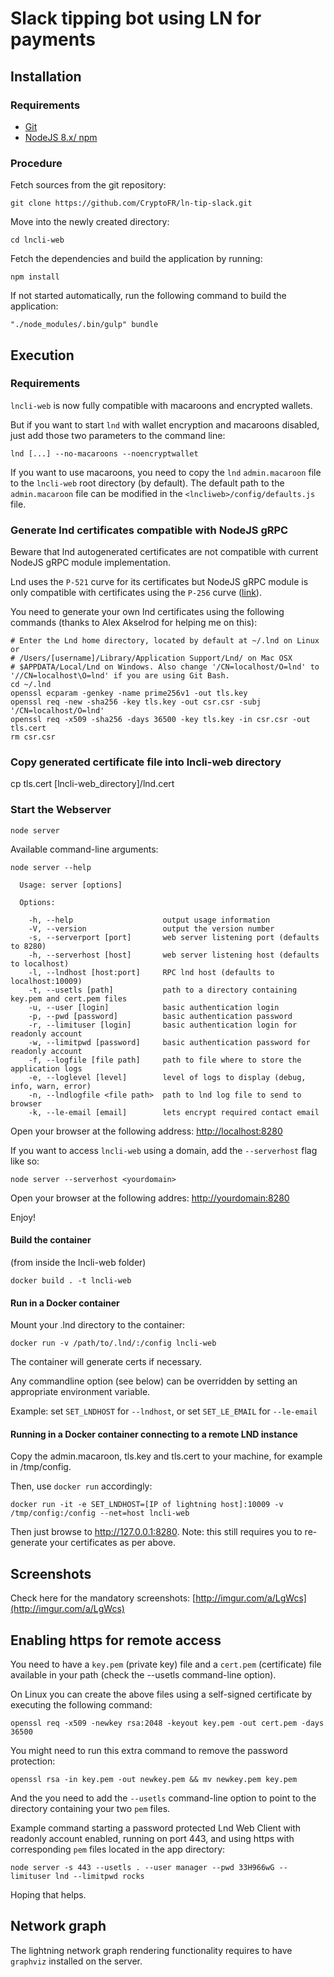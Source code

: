# Slack tipping bot using LN for payments

## Installation


### Requirements

* [Git](https://git-scm.com/)
* [NodeJS 8.x/ npm](https://nodejs.org)

### Procedure

Fetch sources from the git repository:

```
git clone https://github.com/CryptoFR/ln-tip-slack.git
```
Move into the newly created directory:

```
cd lncli-web
```

Fetch the dependencies and build the application by running:

```
npm install
```

If not started automatically, run the following command to build the application:

```
"./node_modules/.bin/gulp" bundle
```

## Execution

### Requirements

`lncli-web` is now fully compatible with macaroons and encrypted wallets.

But if you want to start `lnd` with wallet encryption and macaroons disabled, just add those two parameters to the command line:

```
lnd [...] --no-macaroons --noencryptwallet
```

If you want to use macaroons, you need to copy the `lnd` `admin.macaroon` file to the `lncli-web` root directory (by default).  The default path to the `admin.macaroon` file can be modified in the `<lncliweb>/config/defaults.js` file.

### Generate lnd certificates compatible with NodeJS gRPC

Beware that lnd autogenerated certificates are not compatible with current NodeJS gRPC module implementation.

Lnd uses the `P-521` curve for its certificates but NodeJS gRPC module is only compatible with certificates using the `P-256` curve ([link](https://github.com/grpc/grpc/issues/6722#issuecomment-320348094)).

You need to generate your own lnd certificates using the following commands (thanks to Alex Akselrod for helping me on this):

```
# Enter the Lnd home directory, located by default at ~/.lnd on Linux or 
# /Users/[username]/Library/Application Support/Lnd/ on Mac OSX
# $APPDATA/Local/Lnd on Windows. Also change '/CN=localhost/O=lnd' to '//CN=localhost\O=lnd' if you are using Git Bash.
cd ~/.lnd
openssl ecparam -genkey -name prime256v1 -out tls.key
openssl req -new -sha256 -key tls.key -out csr.csr -subj '/CN=localhost/O=lnd'
openssl req -x509 -sha256 -days 36500 -key tls.key -in csr.csr -out tls.cert
rm csr.csr
```


### Copy generated certificate file into lncli-web directory

cp tls.cert [lncli-web_directory]/lnd.cert

### Start the Webserver

```
node server
```

Available command-line arguments:

```
node server --help

  Usage: server [options]

  Options:

    -h, --help                    output usage information
    -V, --version                 output the version number
    -s, --serverport [port]       web server listening port (defaults to 8280)
    -h, --serverhost [host]       web server listening host (defaults to localhost)
    -l, --lndhost [host:port]     RPC lnd host (defaults to localhost:10009)
    -t, --usetls [path]           path to a directory containing key.pem and cert.pem files
    -u, --user [login]            basic authentication login
    -p, --pwd [password]          basic authentication password
    -r, --limituser [login]       basic authentication login for readonly account
    -w, --limitpwd [password]     basic authentication password for readonly account
    -f, --logfile [file path]     path to file where to store the application logs
    -e, --loglevel [level]        level of logs to display (debug, info, warn, error)
    -n, --lndlogfile <file path>  path to lnd log file to send to browser
    -k, --le-email [email]        lets encrypt required contact email

```

Open your browser at the following address: [http://localhost:8280](http://localhost:8280)

If you want to access `lncli-web` using a domain, add the `--serverhost` flag like so:

 ```
 node server --serverhost <yourdomain>
 ```
 Open your browser at the following addres:
 [http://yourdomain:8280](http://yourdomain:8280)

 Enjoy!



#### Build the container
(from inside the lncli-web folder)
```
docker build . -t lncli-web
```

#### Run in a Docker container
Mount your .lnd directory to the container:

```
docker run -v /path/to/.lnd/:/config lncli-web
```

The container will generate certs if necessary.

Any commandline option (see below) can be overridden by setting an appropriate environment variable.

Example: set `SET_LNDHOST` for `--lndhost`, or set `SET_LE_EMAIL` for `--le-email`

#### Running in a Docker container connecting to a remote LND instance
Copy the admin.macaroon, tls.key and tls.cert to your machine, for example in /tmp/config.

Then, use `docker run` accordingly:
```
docker run -it -e SET_LNDHOST=[IP of lightning host]:10009 -v /tmp/config:/config --net=host lncli-web
```
Then just browse to http://127.0.0.1:8280. Note: this still requires you to re-generate your certificates as per above.

## Screenshots

Check here for the mandatory screenshots: [http://imgur.com/a/LgWcs](http://imgur.com/a/LgWcs)

## Enabling https for remote access

You need to have a `key.pem` (private key) file and a `cert.pem` (certificate) file available in your path (check the --usetls command-line option).

On Linux you can create the above files using a self-signed certificate by executing the following command:

```
openssl req -x509 -newkey rsa:2048 -keyout key.pem -out cert.pem -days 36500
```

You might need to run this extra command to remove the password protection:

```
openssl rsa -in key.pem -out newkey.pem && mv newkey.pem key.pem
```

And the you need to add the `--usetls` command-line option to point to the directory containing your two `pem` files.

Example command starting a password protected Lnd Web Client with readonly account enabled, running on port 443, and using https with corresponding `pem` files located in the app directory:

```
node server -s 443 --usetls . --user manager --pwd 33H966wG --limituser lnd --limitpwd rocks
```

Hoping that helps.

## Network graph

The lightning network graph rendering functionality requires to have `graphviz` installed on the server.